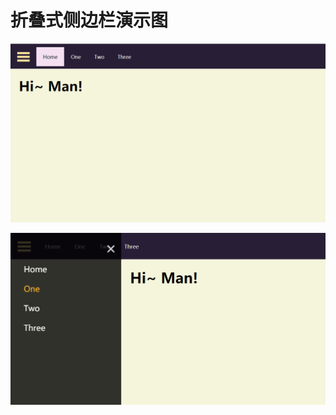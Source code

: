 # 折叠式侧边栏演示图

![1](https://github.com/M-Rainbow180/easy-demo-img/blob/master/img/1.png?raw=true)

![2](https://github.com/M-Rainbow180/easy-demo-img/blob/master/img/2.png?raw=true)
